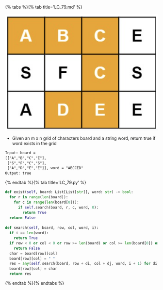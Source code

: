 {% tabs %}{% tab title='LC_79.md' %}

![LC_79](images/20210420_151424.png)

* Given an m x n grid of characters board and a string word, return true if word exists in the grid

```txt
Input: board =
[["A","B","C","E"],
 ["S","F","C","S"],
 ["A","D","E","E"]], word = "ABCCED"
Output: true
```

{% endtab %}{% tab title='LC_79.py' %}

```py
def exist(self, board: List[List[str]], word: str) -> bool:
  for r in range(len(board)):
    for c in range(len(board[0])):
      if self.search(board, r, c, word, 0):
        return True
  return False

def search(self, board, row, col, word, i):
  if i == len(word):
    return True
  if row < 0 or col < 0 or row >= len(board) or col >= len(board[0]) or board[row][col] != word[i]:
    return False
  char = board[row][col]
  board[row][col] = " "
  res = any(self.search(board, row + di, col + dj, word, i + 1) for di, dj in [(1, 0), (0, 1), (-1, 0), (0, -1)])
  board[row][col] = char
  return res
```

{% endtab %}{% endtabs %}
